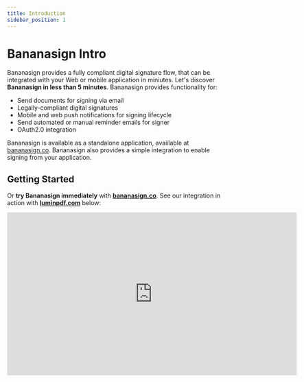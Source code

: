 ```yaml
---
title: Introduction
sidebar_position: 1
---
```


# Bananasign Intro

Bananasign provides a fully compliant digital signature flow, that can be integrated with your Web or mobile application in miniutes. Let's discover **Bananasign in less than 5 minutes**. Bananasign provides functionality for:

* Send documents for signing via email
* Legally-compliant digital signatures
* Mobile and web push notifications for signing lifecycle
* Send automated or manual reminder emails for signer
* OAuth2.0 integration

Bananasign is available as a standalone application, avaiilable at [bananasign.co](https://www.bananasign.co/). Bananasign also provides a simple integration to enable signing from your application.

## Getting Started

Or **try Bananasign immediately** with **[bananasign.co](https://www.bananasign.co/)**.
See our integration in action with **[luminpdf.com](https://www.luminpdf.com/)** below:

<iframe width="675" height="380" src="https://www.youtube.com/embed/EbMkweaCmWk" frameborder="0" allow="accelerometer; autoplay; encrypted-media; gyroscope; picture-in-picture" allowfullscreen></iframe>
